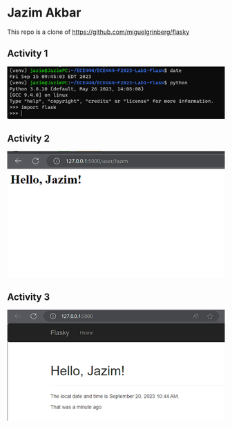 # Jazim Akbar

This repo is a clone of https://github.com/miguelgrinberg/flasky

## Activity 1
![Screenshot of activity 1](screenshots/Activity1.png)

## Activity 2
![Screenshot of Activity 2](screenshots/Activity2.png)

## Activity 3
![Screenshot of Activity 2](screenshots/Activity3.png)